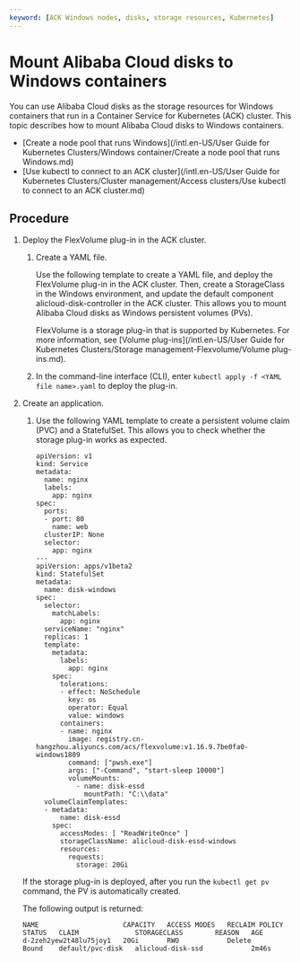 ```yaml
---
keyword: [ACK Windows nodes, disks, storage resources, Kubernetes]
---
```


# Mount Alibaba Cloud disks to Windows containers

You can use Alibaba Cloud disks as the storage resources for Windows containers that run in a Container Service for Kubernetes \(ACK\) cluster. This topic describes how to mount Alibaba Cloud disks to Windows containers.

-   [Create a node pool that runs Windows](/intl.en-US/User Guide for Kubernetes Clusters/Windows container/Create a node pool that runs Windows.md)
-   [Use kubectl to connect to an ACK cluster](/intl.en-US/User Guide for Kubernetes Clusters/Cluster management/Access clusters/Use kubectl to connect to an ACK cluster.md)

## Procedure

1.  Deploy the FlexVolume plug-in in the ACK cluster.

    1.  Create a YAML file.

        Use the following template to create a YAML file, and deploy the FlexVolume plug-in in the ACK cluster. Then, create a StorageClass in the Windows environment, and update the default component alicloud-disk-controller in the ACK cluster. This allows you to mount Alibaba Cloud disks as Windows persistent volumes \(PVs\).

        FlexVolume is a storage plug-in that is supported by Kubernetes. For more information, see [Volume plug-ins](/intl.en-US/User Guide for Kubernetes Clusters/Storage management-Flexvolume/Volume plug-ins.md).



    2.  In the command-line interface \(CLI\), enter `kubectl apply -f <YAML file name>.yaml` to deploy the plug-in.

2.  Create an application.

    1.  Use the following YAML template to create a persistent volume claim \(PVC\) and a StatefulSet. This allows you to check whether the storage plug-in works as expected.

        ```
        apiVersion: v1
        kind: Service
        metadata:
          name: nginx
          labels:
            app: nginx
        spec:
          ports:
          - port: 80
            name: web
          clusterIP: None
          selector:
            app: nginx
        ---
        apiVersion: apps/v1beta2
        kind: StatefulSet
        metadata:
          name: disk-windows
        spec:
          selector:
            matchLabels:
              app: nginx
          serviceName: "nginx"
          replicas: 1
          template:
            metadata:
              labels:
                app: nginx
            spec:
              tolerations:
              - effect: NoSchedule
                key: os
                operator: Equal
                value: windows
              containers:
              - name: nginx
                image: registry.cn-hangzhou.aliyuncs.com/acs/flexvolume:v1.16.9.7be0fa0-windows1809
                command: ["pwsh.exe"]
                args: ["-Command", "start-sleep 10000"]
                volumeMounts:
                  - name: disk-essd
                    mountPath: "C:\\data"
          volumeClaimTemplates:
          - metadata:
              name: disk-essd
            spec:
              accessModes: [ "ReadWriteOnce" ]
              storageClassName: alicloud-disk-essd-windows
              resources:
                requests:
                  storage: 20Gi
        ```

    If the storage plug-in is deployed, after you run the `kubectl get pv` command, the PV is automatically created.

    The following output is returned:

    ```
    NAME                     CAPACITY   ACCESS MODES   RECLAIM POLICY   STATUS   CLAIM              STORAGECLASS        REASON   AGE
    d-2zeh2yew2t48lu75joy1   20Gi       RWO            Delete           Bound    default/pvc-disk   alicloud-disk-ssd            2m46s
    ```


